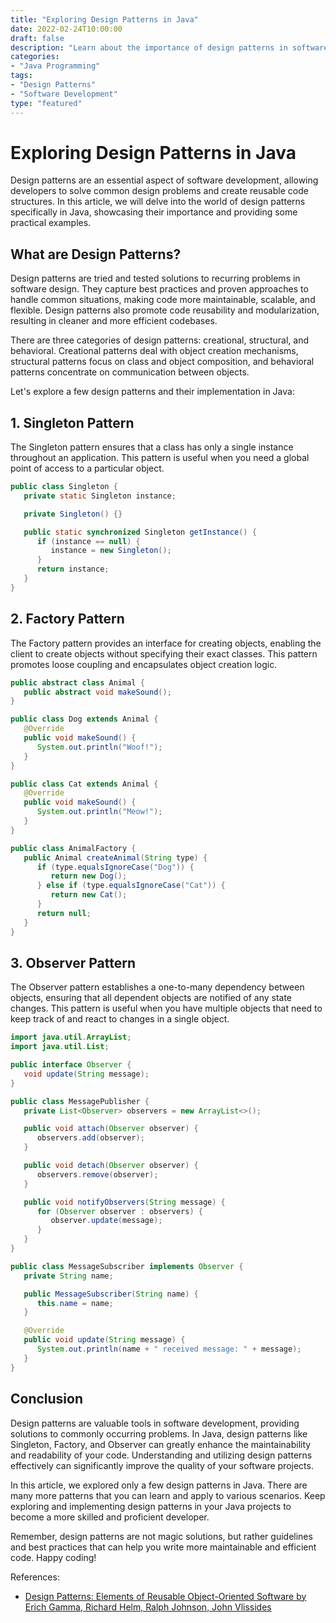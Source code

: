 ```yaml
--- 
title: "Exploring Design Patterns in Java"
date: 2022-02-24T10:00:00 
draft: false 
description: "Learn about the importance of design patterns in software development using Java."
categories: 
- "Java Programming"
tags: 
- "Design Patterns"
- "Software Development"
type: "featured"
--- 
```


# Exploring Design Patterns in Java

Design patterns are an essential aspect of software development, allowing developers to solve common design problems and create reusable code structures. In this article, we will delve into the world of design patterns specifically in Java, showcasing their importance and providing some practical examples.

## What are Design Patterns?

Design patterns are tried and tested solutions to recurring problems in software design. They capture best practices and proven approaches to handle common situations, making code more maintainable, scalable, and flexible. Design patterns also promote code reusability and modularization, resulting in cleaner and more efficient codebases.

There are three categories of design patterns: creational, structural, and behavioral. Creational patterns deal with object creation mechanisms, structural patterns focus on class and object composition, and behavioral patterns concentrate on communication between objects.

Let's explore a few design patterns and their implementation in Java:

## 1. Singleton Pattern

The Singleton pattern ensures that a class has only a single instance throughout an application. This pattern is useful when you need a global point of access to a particular object.

```java
public class Singleton {
   private static Singleton instance;

   private Singleton() {}

   public static synchronized Singleton getInstance() {
      if (instance == null) {
         instance = new Singleton();
      }
      return instance;
   }
}
```

## 2. Factory Pattern

The Factory pattern provides an interface for creating objects, enabling the client to create objects without specifying their exact classes. This pattern promotes loose coupling and encapsulates object creation logic.

```java
public abstract class Animal {
   public abstract void makeSound();
}

public class Dog extends Animal {
   @Override
   public void makeSound() {
      System.out.println("Woof!");
   }
}

public class Cat extends Animal {
   @Override
   public void makeSound() {
      System.out.println("Meow!");
   }
}

public class AnimalFactory {
   public Animal createAnimal(String type) {
      if (type.equalsIgnoreCase("Dog")) {
         return new Dog();
      } else if (type.equalsIgnoreCase("Cat")) {
         return new Cat();
      }
      return null;
   }
}
```

## 3. Observer Pattern

The Observer pattern establishes a one-to-many dependency between objects, ensuring that all dependent objects are notified of any state changes. This pattern is useful when you have multiple objects that need to keep track of and react to changes in a single object.

```java
import java.util.ArrayList;
import java.util.List;

public interface Observer {
   void update(String message);
}

public class MessagePublisher {
   private List<Observer> observers = new ArrayList<>();

   public void attach(Observer observer) {
      observers.add(observer);
   }

   public void detach(Observer observer) {
      observers.remove(observer);
   }

   public void notifyObservers(String message) {
      for (Observer observer : observers) {
         observer.update(message);
      }
   }
}

public class MessageSubscriber implements Observer {
   private String name;

   public MessageSubscriber(String name) {
      this.name = name;
   }

   @Override
   public void update(String message) {
      System.out.println(name + " received message: " + message);
   }
}
```

## Conclusion

Design patterns are valuable tools in software development, providing solutions to commonly occurring problems. In Java, design patterns like Singleton, Factory, and Observer can greatly enhance the maintainability and readability of your code. Understanding and utilizing design patterns effectively can significantly improve the quality of your software projects.

In this article, we explored only a few design patterns in Java. There are many more patterns that you can learn and apply to various scenarios. Keep exploring and implementing design patterns in your Java projects to become a more skilled and proficient developer.

Remember, design patterns are not magic solutions, but rather guidelines and best practices that can help you write more maintainable and efficient code. Happy coding!

References:
- [Design Patterns: Elements of Reusable Object-Oriented Software by Erich Gamma, Richard Helm, Ralph Johnson, John Vlissides](https://www.amazon.com/Design-Patterns-Elements-Reusable-Object-Oriented/dp/0201633612)
